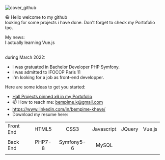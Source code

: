 
![cover_github](https://user-images.githubusercontent.com/59140742/166128486-08b0b6d6-5271-4afc-b971-01b5f626bf3f.png)


😀 Hello welcome to my github<br>
    looking for some projects i have done. 
   Don't forget to check my Portofolio too.<br>
   
   My news:<br>
   I actually learning Vue.js<br><br>
   
   during March 2022:
   - I was gratuated in Bachelor Developer PHP Symfony.<br>
   - I was admitted to IFOCOP Paris 11<br>
   - I'm looking for a job as front-end developper.<br>
   
Here are some ideas to get you started:

- <a href="https://bempime-kheve.com/">Hall Projects pinned x6 in my Portofolio</a><br>
- 📫 How to reach me: <A HREF="mailto:bempime.k@gmail.com">bempime.k@gmail.com</A>
- https://www.linkedin.com/in/bempime-kheve/<br>
- Download my resume here:



|               |                 |               |               |               |               |
| :------------ |:---------------:|:-------------:|:-------------:|:-------------:|--------------:|
| Front End     | HTML5           | CSS3          |Javascript     | JQuery        | Vue.js        |
|               |                 |               |               |               |               |
| Back End      | PHP7-8          | Symfony5-6    | MySQL         |               |               |
|               |                 |               |               |               |               |





<style></style>
